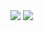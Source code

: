 <img src="https://github-readme-stats.vercel.app/api/top-langs?username=zluvsand"/>
<img src="https://github-readme-stats.vercel.app/api?username=ferryjulyo&show_icons=true&theme=dark"/>
